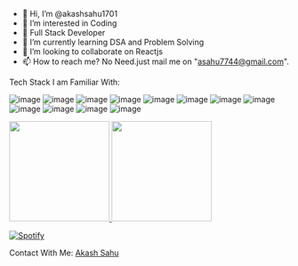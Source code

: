 - 👋 Hi, I’m @akashsahu1701
- 👀 I’m interested in Coding 
- 👀 Full Stack Developer 
- 🌱 I’m currently learning DSA and Problem Solving
- 💞️ I’m looking to collaborate on Reactjs
- 📫 How to reach me? No Need.just mail me on "asahu7744@gmail.com". 

Tech Stack I am Familiar With:

![image](https://user-images.githubusercontent.com/70338759/118669717-9d6d2f80-b813-11eb-93e2-67d2a9655d0c.png)
![image](https://user-images.githubusercontent.com/70338759/118669785-abbb4b80-b813-11eb-922d-af0d7bfb3315.png)
![image](https://user-images.githubusercontent.com/70338759/118669822-b249c300-b813-11eb-8756-e96951a41e06.png)
![image](https://user-images.githubusercontent.com/70338759/118669847-b83fa400-b813-11eb-8030-b268399e65a9.png)
![image](https://user-images.githubusercontent.com/70338759/118669886-be358500-b813-11eb-9428-84b6189d1cdf.png)
![image](https://user-images.githubusercontent.com/70338759/118669910-c4c3fc80-b813-11eb-9472-b00a16307ae2.png)
![image](https://user-images.githubusercontent.com/70338759/118669938-cbeb0a80-b813-11eb-934a-9edeab7e297c.png)
![image](https://user-images.githubusercontent.com/70338759/118670011-e02f0780-b813-11eb-8753-c09904eb1a4e.png)
![image](https://user-images.githubusercontent.com/70338759/118670040-e624e880-b813-11eb-942f-2c894d2307b0.png)
![image](https://user-images.githubusercontent.com/70338759/118670092-f0df7d80-b813-11eb-8965-6c31493b1aa7.png)
![image](https://user-images.githubusercontent.com/70338759/118670133-f63cc800-b813-11eb-9b65-df571d5459f9.png)
![image](https://user-images.githubusercontent.com/70338759/118670232-0d7bb580-b814-11eb-890d-05c8de603164.png)

<a href="https://github.com/chestn02">
  <img height="180em" src="https://github-readme-stats.vercel.app/api?username=akashsahu1701&theme=dracula&show_icon=true" />
  <img height="180em" src="https://github-readme-stats.vercel.app/api/top-langs/?username=akashsahu1701&theme=dracula&layout=compact" />
</a>

[![Spotify](https://novatorem.vercel.app/api/spotify)](https://open.spotify.com/user/akku7744)

Contact With Me:
 [Akash Sahu](https://github.com/akashsahu1701) 
